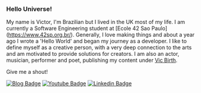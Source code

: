 ### Hello Universe!

My name is Victor, I'm Brazilian but I lived in the UK most of my life. I am currently a Software Engineering student at [Ecole 42 Sao Paulo] (https://www.42sp.org.br/). Generally, I love making things and about a year ago I wrote a 'Hello World' and began my journey as a developer. I like to define myself as a creative person, with a very deep connection to the arts and am motivated to provide solutions for creators. I am also an actor, musician, performer and poet, publishing my content under [Vic Birth](www.vicbirth.com).

Give me a shout!

[![Blog Badge](https://img.shields.io/badge/Blog-vicbirth.com-black)](https://www.vicbirth.com/poetry-1)
[![Youtube Badge](https://img.shields.io/badge/-Youtube-FF0000?style=flat-square&labelColor=FF0000&logo=youtube&logoColor=white&link=https://www.youtube.com/channel/UCXY1UV15VsWe29G87Pv8dMQ)](https://www.youtube.com/channel/UCXY1UV15VsWe29G87Pv8dMQ)
[![Linkedin Badge](https://img.shields.io/badge/-LinkedIn-blue?style=flat-square&logo=Linkedin&logoColor=white&link=https://www.linkedin.com/in/victor-nascimento-dev/)](https://www.linkedin.com/in/victor-nascimento-dev/)

<!--
**vix993/vix993** is a ✨ _special_ ✨ repository because its `README.md` (this file) appears on your GitHub profile.

Here are some ideas to get you started:

- 🔭 I’m currently working on ...
- 🌱 I’m currently learning ...
- 👯 I’m looking to collaborate on ...
- 🤔 I’m looking for help with ...
- 💬 Ask me about ...
- 📫 How to reach me: ...
- 😄 Pronouns: ...
- ⚡ Fun fact: ...
-->
